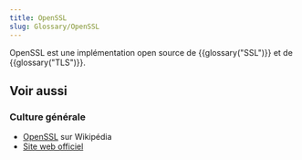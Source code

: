 ```yaml
---
title: OpenSSL
slug: Glossary/OpenSSL
---
```


OpenSSL est une implémentation open source de {{glossary("SSL")}} et de {{glossary("TLS")}}.

## Voir aussi

### Culture générale

- [OpenSSL](https://fr.wikipedia.org/wiki/OpenSSL) sur Wikipédia
- [Site web officiel](http://www.openssl.org/)

